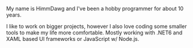 My name is HimmDawg and I've been a hobby programmer for about 10 years.

I like to work on bigger projects, however I also love coding some smaller tools to make my life more comfortable.
Mostly working with .NET6 and XAML based UI frameworks or JavaScript w/ Node.js.

<!---
HimmDawg/HimmDawg is a ✨ special ✨ repository because its `README.md` (this file) appears on your GitHub profile.
You can click the Preview link to take a look at your changes.
--->
